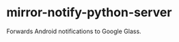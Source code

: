 mirror-notify-python-server
===========================

Forwards Android notifications to Google Glass.
